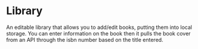# Library
An editable library that allows you to add/edit books, putting them into local storage. You can enter information on the book then it pulls the book cover from an API through the isbn number based on the title entered.
